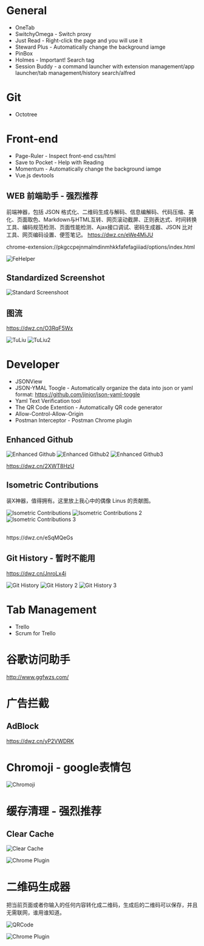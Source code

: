 # General

* OneTab
* SwitchyOmega - Switch proxy
* Just Read - Right-click the page and you will use it
* Steward Plus - Automatically change the background iamge
* PinBox
* Holmes - Important! Search tag
* Session Buddy - a command launcher with extension management/app launcher/tab management/history search/alfred




# Git
* Octotree

# Front-end
* Page-Ruler - Inspect front-end css/html
* Save to Pocket - Help with Reading
* Momentum - Automatically change the background iamge
* Vue.js devtools

## WEB 前端助手 - 强烈推荐
前端神器，包括 JSON 格式化、二维码生成与解码、信息编解码、代码压缩、美化、页面取色、Markdown与HTML互转、网页滚动截屏、正则表达式、时间转换工具、编码规范检测、页面性能检测、Ajax接口调试、密码生成器、JSON 比对工具、网页编码设置、便签笔记。
https://dwz.cn/eWe4MiJU

chrome-extension://pkgccpejnmalmdinmhkkfafefagiiiad/options/index.html

![FeHelper](https://github.com/HuangMarco/knowledge-hub/blob/dev/zResources/tools/FeHelper.jpg)

## Standardized Screenshot
![Standard Screenshoot](https://github.com/HuangMarco/knowledge-hub/blob/dev/zResources/tools/standard-screenshoot.jpg)

## 图流
https://dwz.cn/O3RqF5Wx

![TuLiu](https://github.com/HuangMarco/knowledge-hub/blob/dev/zResources/tools/tuliu.jpg)
![TuLiu2](https://github.com/HuangMarco/knowledge-hub/blob/dev/zResources/tools/tuliu2.jpg)


# Developer
* JSONView
* JSON-YMAL Toogle - Automatically organize the data into json or yaml format: https://github.com/jinjor/json-yaml-toggle
* Yaml Text Verification tool
* The QR Code Extention - Automatically QR code generator
* Allow-Control-Allow-Origin
* Postman Interceptor - Postman Chrome plugin

## Enhanced Github
![Enhanced Github](https://github.com/HuangMarco/knowledge-hub/blob/dev/zResources/tools/enhanced-github.jpg)
![Enhanced Github2](https://github.com/HuangMarco/knowledge-hub/blob/dev/zResources/tools/enhanced-github-2.jpg)
![Enhanced Github3](https://github.com/HuangMarco/knowledge-hub/blob/dev/zResources/tools/enhanced-github-3.jpg)

https://dwz.cn/2XWT8HzU

## Isometric Contributions
装X神器，值得拥有。这里放上我心中的偶像 Linus 的贡献图。

![Isometric Contributions](https://github.com/HuangMarco/knowledge-hub/blob/dev/zResources/tools/isometric-contributions.jpg)
![Isometric Contributions 2](https://github.com/HuangMarco/knowledge-hub/blob/dev/zResources/tools/isometric-contributions-2.jpg)
![Isometric Contributions 3](https://github.com/HuangMarco/knowledge-hub/blob/dev/zResources/tools/isometric-contributions-3.jpg)

<br>
https://dwz.cn/eSqMQeGs

## Git History - 暂时不能用

https://dwz.cn/JnroLx4i

![Git History](https://github.com/HuangMarco/knowledge-hub/blob/dev/zResources/tools/git-history.jpg)
![Git History 2](https://github.com/HuangMarco/knowledge-hub/blob/dev/zResources/tools/git-history-2.jpg)
![Git History 3](https://github.com/HuangMarco/knowledge-hub/blob/dev/zResources/tools/git-history-3.jpg)




# Tab Management
* Trello
* Scrum for Trello

# 谷歌访问助手
http://www.ggfwzs.com/

# 广告拦截
## AdBlock
https://dwz.cn/yP2VWDRK


# Chromoji - google表情包
![Chromoji](https://github.com/HuangMarco/knowledge-hub/blob/dev/zResources/tools/chromoji.jpg)

# 缓存清理 - 强烈推荐
## Clear Cache

![Clear Cache](https://github.com/HuangMarco/knowledge-hub/blob/dev/zResources/tools/clear-cache.jpg)

![Chrome Plugin](https://github.com/HuangMarco/knowledge-hub/blob/dev/zResources/tools/clear-cache-2.jpg)

# 二维码生成器
把当前页面或者你输入的任何内容转化成二维码，生成后的二维码可以保存，并且无需联网，谁用谁知道。


![QRCode](https://github.com/HuangMarco/knowledge-hub/blob/dev/zResources/tools/qrcode.jpg)



![Chrome Plugin](https://github.com/HuangMarco/knowledge-hub/blob/dev/zResources/chrome-plugin.jpg)